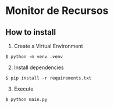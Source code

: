 # Monitor de Recursos

## How to install

1. Create a Virtual Environment
```
$ python -m venv .venv
```
2. Install dependencies
```
$ pip install -r requirements.txt
```
3. Execute
```
$ python main.py
```
